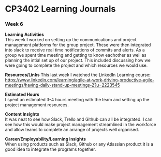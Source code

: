 # CP3402 Learning Journals
### **Week 6**  


**Learning Activities**  
This week I worked on setting up the communications and project management platforms for the group project. These were then integrated into slack to receive real time notifications of commits and alerts. As a group we spent time meeting and getting to know eachother as well as planning the intial set up of our project. This included discussing how we were going to complete the project and which resources we would use.


**Resources/Links**
This last week I watched the LinkedIn Learning course: https://www.linkedin.com/learning/agile-at-work-driving-productive-agile-meetings/having-daily-stand-up-meetings-2?u=2223545


**Estimated Hours**  
I spent an estimated 3-4 hours meeting with the team and setting up the project management resources.


**Content Insights**  
It was neat to see how Slack, Trello and Github can all be integrated. I can see how this would make project management streamlined in the workforce and allow teams to complete an arrange of projects well organised.


**Career/Employability/Learning Insights**  
When using products such as Slack, Github or any Atlassian product it is a good idea to integrate the programs together.
